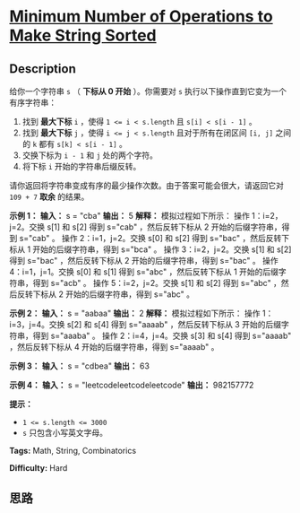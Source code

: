 # [Minimum Number of Operations to Make String Sorted][title]

## Description

给你一个字符串 `s` （ **下标从 0 开始** ）。你需要对 `s` 执行以下操作直到它变为一个有序字符串：

  1. 找到 **最大下标** `i` ，使得 `1 <= i < s.length` 且 `s[i] < s[i - 1]` 。
  2. 找到 **最大下标** `j` ，使得 `i <= j < s.length` 且对于所有在闭区间 `[i, j]` 之间的 `k` 都有 `s[k] < s[i - 1]` 。
  3. 交换下标为 `i - 1`​​​​ 和 `j`​​​​ 处的两个字符。
  4. 将下标 `i` 开始的字符串后缀反转。

请你返回将字符串变成有序的最少操作次数。由于答案可能会很大，请返回它对 `109 + 7` **取余** 的结果。

**示例 1：**
            **输入：** s = "cba"    **输出：** 5    **解释：** 模拟过程如下所示：    操作 1：i=2，j=2。交换 s[1] 和 s[2] 得到 s="cab" ，然后反转下标从 2 开始的后缀字符串，得到 s="cab" 。    操作 2：i=1，j=2。交换 s[0] 和 s[2] 得到 s="bac" ，然后反转下标从 1 开始的后缀字符串，得到 s="bca" 。    操作 3：i=2，j=2。交换 s[1] 和 s[2] 得到 s="bac" ，然后反转下标从 2 开始的后缀字符串，得到 s="bac" 。    操作 4：i=1，j=1。交换 s[0] 和 s[1] 得到 s="abc" ，然后反转下标从 1 开始的后缀字符串，得到 s="acb" 。    操作 5：i=2，j=2。交换 s[1] 和 s[2] 得到 s="abc" ，然后反转下标从 2 开始的后缀字符串，得到 s="abc" 。    

**示例 2：**
            **输入：** s = "aabaa"    **输出：** 2    **解释：** 模拟过程如下所示：    操作 1：i=3，j=4。交换 s[2] 和 s[4] 得到 s="aaaab" ，然后反转下标从 3 开始的后缀字符串，得到 s="aaaba" 。    操作 2：i=4，j=4。交换 s[3] 和 s[4] 得到 s="aaaab" ，然后反转下标从 4 开始的后缀字符串，得到 s="aaaab" 。    

**示例 3：**
            **输入：** s = "cdbea"    **输出：** 63

**示例 4：**
            **输入：** s = "leetcodeleetcodeleetcode"    **输出：** 982157772    

**提示：**

  * `1 <= s.length <= 3000`
  * `s`​ 只包含小写英文字母。


**Tags:** Math, String, Combinatorics

**Difficulty:** Hard

## 思路

[title]: https://leetcode-cn.com/problems/minimum-number-of-operations-to-make-string-sorted
